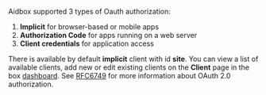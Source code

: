 Aidbox supported 3 types of Oauth authorization:

1. __Implicit__ for browser-based or mobile apps
2. __Authorization Code__ for apps running on a web server
3. __Client credentials__ for application access

There is available by default __implicit__ client with id __site__. You can view a list of available clients, 
add new or edit existing clients on the __Client__ page in the box [dashboard](/dashboard.html#/). 
See [RFC6749](https://tools.ietf.org/html/rfc6749) for more information about OAuth 2.0 authorization.
